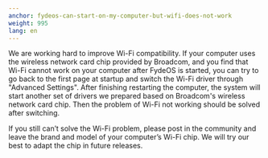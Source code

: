 ```yaml
---
anchor: fydeos-can-start-on-my-computer-but-wifi-does-not-work
weight: 995
lang: en
---
```

We are working hard to improve Wi-Fi compatibility. If your computer uses the wireless network card chip provided by Broadcom, and you find that Wi-Fi cannot work on your computer after FydeOS is started, you can try to go back to the first page at startup and switch the Wi-Fi driver through "Advanced Settings". After finishing restarting the computer, the system will start another set of drivers we prepared based on Broadcom's wireless network card chip. Then the problem of Wi-Fi not working should be solved after switching.

If you still can’t solve the Wi-Fi problem, please post in the community and leave the brand and model of your computer’s Wi-Fi chip. We will try our best to adapt the chip in future releases.